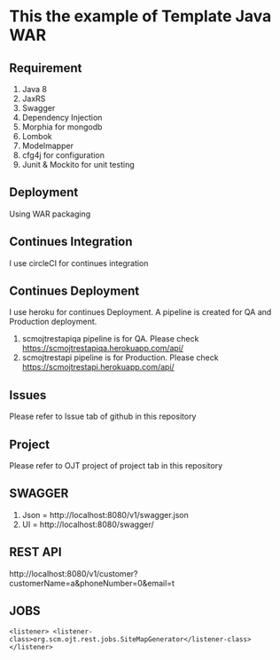 # This the example of Template Java WAR

## Requirement
1. Java 8
2. JaxRS
3. Swagger
4. Dependency Injection
5. Morphia for mongodb
6. Lombok
7. Modelmapper
8. cfg4j for configuration
9. Junit & Mockito for unit testing

## Deployment
Using WAR packaging

## Continues Integration
I use circleCI for continues integration

## Continues Deployment
I use heroku for continues Deployment.
A pipeline is created for QA and Production deployment.
1. scmojtrestapiqa pipeline is for QA. Please check https://scmojtrestapiqa.herokuapp.com/api/
2. scmojtrestapi pipeline is for Production. Please check https://scmojtrestapi.herokuapp.com/api/

## Issues
Please refer to Issue tab of github in this repository

## Project
Please refer to OJT project of project tab in this repository

## SWAGGER
1. Json    = http://localhost:8080/v1/swagger.json
2. UI      = http://localhost:8080/swagger/

## REST API
http://localhost:8080/v1/customer?customerName=a&phoneNumber=0&email=t

## JOBS
`
    <listener>
        <listener-class>org.scm.ojt.rest.jobs.SiteMapGenerator</listener-class>
    </listener>
`